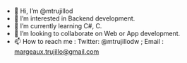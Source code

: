 - 👋 Hi, I’m @mtrujillod
- 👀 I’m interested in Backend development.
- 🌱 I’m currently learning C#, C.
- 💞️ I’m looking to collaborate on Web or App development.
- 📫 How to reach me : Twitter: @mtrujillodw ; Email : margeaux.trujillo@gmail.com

<!---
mtrujillod/mtrujillod is a ✨ special ✨ repository because its `README.md` (this file) appears on your GitHub profile.
You can click the Preview link to take a look at your changes.
--->
